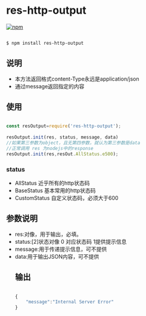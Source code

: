 # res-http-output

[![npm](https://img.shields.io/badge/Licence-GPL--3.0-blue.svg)](https://www.npmjs.com/package/six-code)

```bash

$ npm install res-http-output

```

## 说明

* 本方法返回格式content-Type永远是application/json
* 通过message返回指定的内容

## 使用

```js

const resOutput=require('res-http-output');
 
resOutput.init(res, status, message, data)
//如果第三参数为object，且无第四参数，就认为第三参数是data
//正常调用 res 为nodejs中的response
resOutput.init(res,resOut.AllStatus.e500);

```
### status
* AllStatus 近乎所有的http状态码
* BaseStatus 基本常用的http状态码
* CustomStatus 自定义状态码，必须大于600

## 参数说明
* res:<response>对像，用于输出，必填。
* status:<array>[2]状态对像 0 对应状态码  1提供提示信息 
* message:<string>用于传递提示信息，可不提供
* data:<object>用于输出JSON内容，可不提供

## 输出

```js

{
    "message":"Internal Server Error"
}

```
